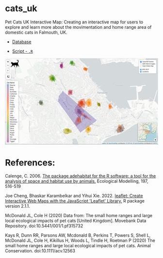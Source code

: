 # cats_uk

Pet Cats UK Interactive Map: Creating an interactive map for users to explore and learn more about the movimentation and home range area of domestic cats in Falmouth, UK.

- [Database](https://github.com/rfordatascience/tidytuesday/blob/master/data/2023/2023-01-31/readme.md)

- [Script - `.R`]()

<img src="https://github.com/fblpalmeira/cats_uk/blob/main/cats_uk.png"> 

# References:

Calenge, C. 2006. [The package adehabitat for the R software: a tool for the analysis of space and habitat use by animals.](https://doi.org/10.1016/j.ecolmodel.2006.03.017) Ecological Modelling, 197, 516-519

Joe Cheng, Bhaskar Karambelkar and Yihui Xie. 2022. [leaflet: Create Interactive Web Maps with the JavaScript 'Leaflet' Library.](https://CRAN.R-project.org/package=leaflet) R package version 2.1.1. 

McDonald JL, Cole H (2020) Data from: The small home ranges and large local ecological impacts of pet cats [United Kingdom]. Movebank Data Repository. doi:10.5441/001/1.pf315732

Kays R, Dunn RR, Parsons AW, Mcdonald B, Perkins T, Powers S, Shell L, McDonald JL, Cole H, Kikillus H, Woods L, Tindle H, Roetman P (2020) The small home ranges and large local ecological impacts of pet cats. Animal Conservation. doi:10.1111/acv.12563
